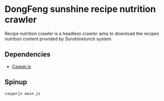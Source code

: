 # DongFeng sunshine recipe nutrition crawler

Recipe nutrition crawler is a headless crawler aims to download the recipes nutrition content provided by Sunshinelunch system.

## Dependencies

- [Casper.js](http://casperjs.org/)

## Spinup

```console
casperjs main.js
```
